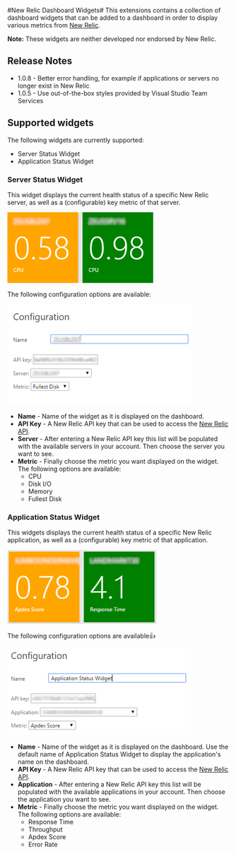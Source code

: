 ﻿#New Relic Dashboard Widgets#
This extensions contains a collection of dashboard widgets that can be added to a dashboard in order to
display various metrics from [New Relic](http://www.newrelic.com).

**Note:** These widgets are neither developed nor endorsed by New Relic. 

## Release Notes
* 1.0.8 - Better error handling, for example if applications or servers no longer exist in New Relic
* 1.0.5 - Use out-of-the-box styles provided by Visual Studio Team Services

## Supported widgets
The following widgets are currently supported:

* Server Status Widget
* Application Status Widget

### Server Status Widget
This widget displays the current health status of a specific New Relic server, as well as a (configurable) key metric of that server.

![](img/server-widget-preview.png)

The following configuration options are available:

![](img/server-widget-configuration.png)

* **Name** - Name of the widget as it is displayed on the dashboard.
* **API Key** - A New Relic API key that can be used to access the [New Relic API](https://docs.newrelic.com/docs/apis/rest-api-v2/requirements/new-relic-rest-api-v2-getting-started).
* **Server** - After entering a New Relic API key this list will be populated with the available servers in your account. Then choose the server you want to see.
* **Metric** - Finally choose the metric you want displayed on the widget. The following options are available:
    * CPU
    * Disk I/O
    * Memory
    * Fullest Disk

### Application Status Widget
This widgets displays the current health status of a specific New Relic application, as well as a (configurable) key metric of that application.

![](img/app-widget-preview.png)

The following configuration options are available:+1:

![](img/app-widget-configuration.png)

* **Name** - Name of the widget as it is displayed on the dashboard. Use the default name of Application Status Widget to display the application's name on the dashboard.
* **API Key** - A New Relic API key that can be used to access the [New Relic API](https://docs.newrelic.com/docs/apis/rest-api-v2/requirements/new-relic-rest-api-v2-getting-started).
* **Application** - After entering a New Relic API key this list will be populated with the available applications in your account. Then choose the application you want to see.
* **Metric** - Finally choose the metric you want displayed on the widget. The following options are available:
    * Response Time
    * Throughput
    * Apdex Score
    * Error Rate